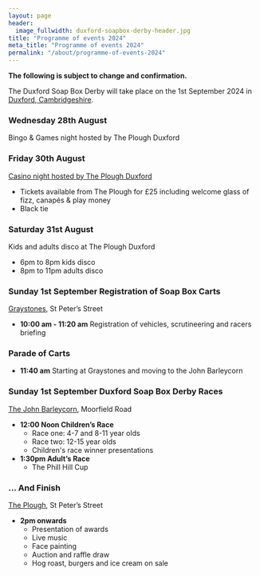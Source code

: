 ```yaml
---
layout: page
header:
  image_fullwidth: duxford-soapbox-derby-header.jpg
title: "Programme of events 2024"
meta_title: "Programme of events 2024"
permalink: "/about/programme-of-events-2024"
---
```


**The following is subject to change and confirmation.**

The Duxford Soap Box Derby will take place on the 1st September 2024 in [Duxford, Cambridgeshire][location].

### Wednesday 28th August
Bingo & Games night hosted by The Plough Duxford

### Friday 30th August
[Casino night hosted by The Plough Duxford](https://www.facebook.com/events/1193349741672146/?ref=newsfeed)
* Tickets available from The Plough for £25 including welcome glass of fizz, canapés & play money
* Black tie

### Saturday 31st August 
Kids and adults disco at The Plough Duxford
* 6pm to 8pm kids disco
* 8pm to 11pm adults disco

<!--
### Duxford Soap Box Derby Races

* **12:00 Noon Children’s Race**
  * Race one: 4-7 and 8-11 year olds
  * Race two: 12-15 year olds
  * Children's race winner presentations
* **1:30pm Adult’s Race**
  * The Phill Hill Cup
* **2pm onwards**
  * Presentation of awards
  * Auction and raffle draw
-->

### Sunday 1st September Registration of Soap Box Carts

[Graystones](https://www.facebook.com/people/Graystones/100063804272277/), St Peter’s Street
* __10:00 am - 11:20 am__
Registration of vehicles, scrutineering and racers briefing

### Parade of Carts
* __11:40 am__
Starting at Graystones and moving to the John Barleycorn

### Sunday 1st September Duxford Soap Box Derby Races
[The John Barleycorn](https://www.facebook.com/johnbarleycornduxford), Moorfield Road

* __12:00 Noon Children’s Race__
    * Race one: 4-7 and 8-11 year olds
    * Race two: 12-15 year olds
    * Children's race winner presentations
* __1:30pm Adult’s Race__
    * The Phill Hill Cup

### … And Finish

[The Plough](https://www.theduxfordplough.co.uk/), St Peter’s Street
* __2pm onwards__
    * Presentation of awards
    * Live music
    * Face painting
    * Auction and raffle draw
    * Hog roast, burgers and ice cream on sale

<br />

<!--
You can see the [2023 programme of events from here]({{ "/about/programme-of-events-2023" | absolute_url }}).
-->

[location]: https://maps.app.goo.gl/6pVnRMnUYC1UbpzG8

